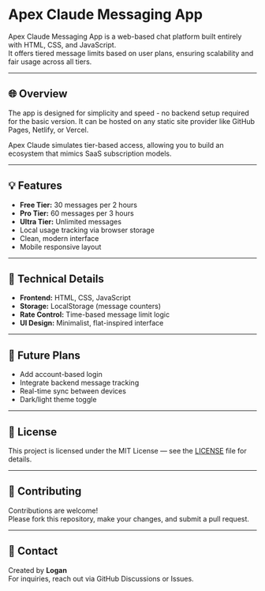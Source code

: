 # Apex Claude Messaging App

Apex Claude Messaging App is a web-based chat platform built entirely with HTML, CSS, and JavaScript.  
It offers tiered message limits based on user plans, ensuring scalability and fair usage across all tiers.

---

## 🌐 Overview

The app is designed for simplicity and speed - no backend setup required for the basic version.
It can be hosted on any static site provider like GitHub Pages, Netlify, or Vercel.

Apex Claude simulates tier-based access, allowing you to build an ecosystem that mimics SaaS subscription models.

---

## 💡 Features

- **Free Tier:** 30 messages per 2 hours  
- **Pro Tier:** 60 messages per 3 hours  
- **Ultra Tier:** Unlimited messages  
- Local usage tracking via browser storage  
- Clean, modern interface  
- Mobile responsive layout

---

## 🧠 Technical Details

- **Frontend:** HTML, CSS, JavaScript  
- **Storage:** LocalStorage (message counters)  
- **Rate Control:** Time-based message limit logic  
- **UI Design:** Minimalist, flat-inspired interface  

---

## 🚀 Future Plans

- Add account-based login  
- Integrate backend message tracking  
- Real-time sync between devices  
- Dark/light theme toggle  

---

## 📄 License

This project is licensed under the MIT License — see the [LICENSE](LICENSE) file for details.

---

## 🤝 Contributing

Contributions are welcome!  
Please fork this repository, make your changes, and submit a pull request.

---

## 💬 Contact

Created by **Logan**  
For inquiries, reach out via GitHub Discussions or Issues.
